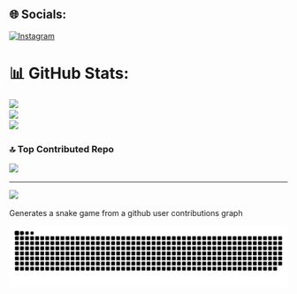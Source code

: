 

## 🌐 Socials:
[![Instagram](https://img.shields.io/badge/Instagram-%23E4405F.svg?logo=Instagram&logoColor=white)](https://instagram.com/1sherzod_m) 


# 📊 GitHub Stats:
![](https://github-readme-stats.vercel.app/api?username=Mehmonov-Sherzod&theme=dark&hide_border=false&include_all_commits=true&count_private=true)<br/>
![](https://nirzak-streak-stats.vercel.app/?user=Mehmonov-Sherzod&theme=dark&hide_border=false)<br/>
![](https://github-readme-stats.vercel.app/api/top-langs/?username=Mehmonov-Sherzod&theme=dark&hide_border=false&include_all_commits=true&count_private=true&layout=compact)


### 🔝 Top Contributed Repo
![](https://github-contributor-stats.vercel.app/api?username=Mehmonov-Sherzod&limit=5&theme=dark&combine_all_yearly_contributions=true)

---
[![](https://visitcount.itsvg.in/api?id=Mehmonov-Sherzod&icon=0&color=0)](https://visitcount.itsvg.in)

<!-- Proudly created with GPRM ( https://gprm.itsvg.in ) -->
Generates a snake game from a github user contributions graph

<picture>
  <source
    media="(prefers-color-scheme: dark)"
    srcset="https://raw.githubusercontent.com/platane/snk/output/github-contribution-grid-snake-dark.svg"
  />
  <source
    media="(prefers-color-scheme: light)"
    srcset="https://raw.githubusercontent.com/platane/snk/output/github-contribution-grid-snake.svg"
  />
  <img
    alt="github contribution grid snake animation"
    src="https://raw.githubusercontent.com/platane/snk/output/github-contribution-grid-snake.svg"
  />
</picture>




